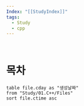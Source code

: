 ```yaml
---
Index: "[[StudyIndex]]"
tags:
  - Study
  - cpp
---
```

   
   
# 목차
```dataview
table file.cday as "생성날짜"
from "Study/01.C++/Files"
sort file.ctime asc
```
